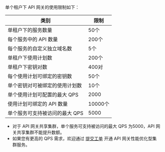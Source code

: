 单个租户下 API 网关的使用限制如下：

| 类别                           | 限制  |
| ------------------------------ | ----- |
| 单租户下的服务数量               | 50个  |
| 每个服务中的 API 数量              | 200个 |
| 每个服务的自定义独立域名数     | 5个   |
| 单租户下使用计划数             | 200个  |
| 单租户下密钥对数               | 400对   |
| 每个使用计划可绑定的密钥数       | 50个    |
| 单个密钥对可被绑定的使用计划数 | 10个    |
| 单个使用计划可配置的最大 QPS     | 2000  |
| 使用计划可绑定的 API 数量        | 10000个 |
| 单个服务可支持被访问的最大 QPS | 5000  |

>
- 对于 API 网关共享集群，单个服务可支持被访问的最大 QPS 为5000，API 网关共享集群不能提升数额。
- 如果您有更高的 QPS 需求，欢迎通过 [提交工单](https://console.cloud.tencent.com/workorder/category) 开通 API 网关性能优化型集群服务。

